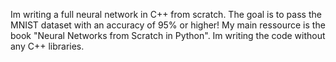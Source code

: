 Im writing a full neural network in C++ from scratch. The goal is to pass the MNIST dataset with an accuracy of 95% or higher! My main ressource is the book "Neural Networks from Scratch in Python". Im writing the code without any C++ libraries.
